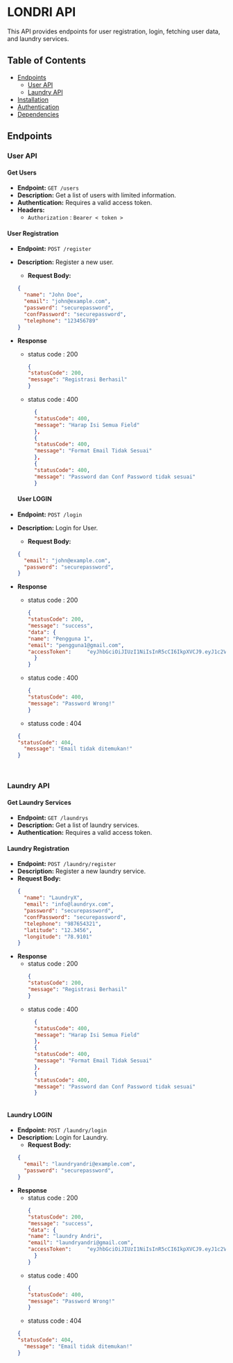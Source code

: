 # LONDRI API

This API provides endpoints for user registration, login, fetching user data, and laundry services.

## Table of Contents

- [Endpoints](#endpoints)
  - [User API](#user-api)
  - [Laundry API](#laundry-api)
- [Installation](#installation)
- [Authentication](#authentication)
- [Dependencies](#dependencies)

## Endpoints

### User API

#### Get Users

- **Endpoint:** `GET /users`
- **Description:** Get a list of users with limited information.
- **Authentication:** Requires a valid access token.
- **Headers:**
    - `Authorization` : `Bearer < token >`

#### User Registration

- **Endpoint:** `POST /register`
- **Description:** Register a new user.
  - **Request Body:**
  ```json
  {
    "name": "John Doe",
    "email": "john@example.com",
    "password": "securepassword",
    "confPassword": "securepassword",
    "telephone": "123456789"
  }
- **Response**
  - status code : 200
    ```json
    {
    "statusCode": 200,
    "message": "Registrasi Berhasil"
    }
  - status code : 400
    ```json
      {
      "statusCode": 400,
      "message": "Harap Isi Semua Field"
      },
      {
      "statusCode": 400,
      "message": "Format Email Tidak Sesuai"
      },
      {
      "statusCode": 400,
      "message": "Password dan Conf Password tidak sesuai"
      }

  #### User LOGIN

- **Endpoint:** `POST /login`
- **Description:** Login for User.
  - **Request Body:**
  ```json
  {
    "email": "john@example.com",
    "password": "securepassword",
  }
- **Response**
  - status code : 200
    ```json
    {
    "statusCode": 200,
    "message": "success",
    "data": {
    "name": "Pengguna 1",
    "email": "pengguna1@gmail.com",
    "accessToken":     "eyJhbGciOiJIUzI1NiIsInR5cCI6IkpXVCJ9.eyJ1c2VySWQiOiJ1c2VyLU9pbmlRTzl0c1MiLCJuYW1lIjoiUGVuZ2d1bmEgMSIsImVtYWlsSWQiOiJwZW5nZ3VuYTFAZ21haWwuY29tIiwiaWF0IjoxNjg0NTU2ODgzLCJleHAiOjE2ODQ1OTI4ODN9.iRL0Y6PL88e_RoCSTJ2IrpOkJ_AHIw4X3VmQEcAJzJ"
      }
    }
  - status code : 400
    ```json
    {
    "statusCode": 400,
    "message": "Password Wrong!"
    }
  - statuss code : 404
  ```json
  {
  "statusCode": 404,
    "message": "Email tidak ditemukan!"
  }

    
### Laundry API

#### Get Laundry Services

- **Endpoint:** `GET /laundrys`
- **Description:** Get a list of laundry services.
- **Authentication:** Requires a valid access token.

#### Laundry Registration

- **Endpoint:** `POST /laundry/register`
- **Description:** Register a new laundry service.
- **Request Body:**
  ```json
  {
    "name": "LaundryX",
    "email": "info@laundryx.com",
    "password": "securepassword",
    "confPassword": "securepassword",
    "telephone": "987654321",
    "latitude": "12.3456",
    "longitude": "78.9101"
  }
- **Response**
  - status code : 200
    ```json
    {
    "statusCode": 200,
    "message": "Registrasi Berhasil"
    }
  - status code : 400
    ```json
      {
      "statusCode": 400,
      "message": "Harap Isi Semua Field"
      },
      {
      "statusCode": 400,
      "message": "Format Email Tidak Sesuai"
      },
      {
      "statusCode": 400,
      "message": "Password dan Conf Password tidak sesuai"
      }



#### Laundry LOGIN

- **Endpoint:** `POST /laundry/login`
- **Description:** Login for Laundry.
  - **Request Body:**
  ```json
  {
    "email": "laundryandri@example.com",
    "password": "securepassword",
  }
- **Response**
  - status code : 200
    ```json
    {
    "statusCode": 200,
    "message": "success",
    "data": {
    "name": "laundry Andri",
    "email": "laundryandri@gmail.com",
    "accessToken":     "eyJhbGciOiJIUzI1NiIsInR5cCI6IkpXVCJ9.eyJ1c2VySWQiOiJ1c2VyLU9pbmlRTzl0c1MiLCJuYW1lIjoiUGVuZ2d1bmEgMSIsImVtYWlsSWQiOiJwZW5nZ3VuYTFAZ21haWwuY29tIiwiaWF0IjoxNjg0NTU2ODgzLCJleHAiOjE2ODQ1OTI4ODN9.iRL0Y6PL88e_RoCSTJ2IrpOkJ_AHIw4X3VmQEcAJzJ"
      }
    }
  - status code : 400
    ```json
    {
    "statusCode": 400,
    "message": "Password Wrong!"
    }
  - statuss code : 404
  ```json
  {
  "statusCode": 404,
    "message": "Email tidak ditemukan!"
  }


